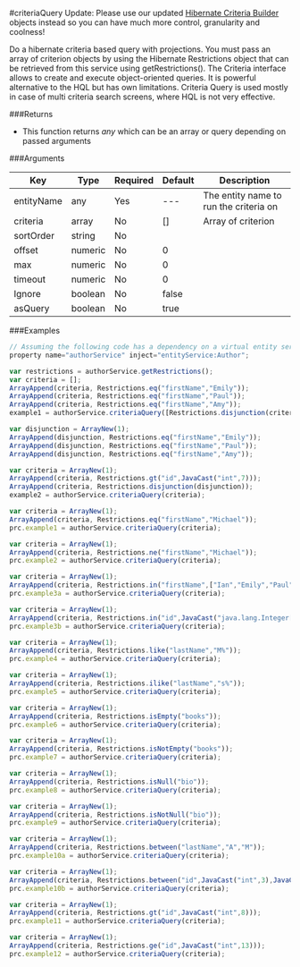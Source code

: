 #criteriaQuery
Update: Please use our updated [Hibernate Criteria Builder](/coldboxcriteriabuilder/ColdBoxCriteriaBuilder.md) objects instead so you can have much more control, granularity and coolness! 

Do a hibernate criteria based query with projections. You must pass an array of criterion objects by using the Hibernate Restrictions object that can be retrieved from this service using getRestrictions(). The Criteria interface allows to create and execute object-oriented queries. It is powerful alternative to the HQL but has own limitations. Criteria Query is used mostly in case of multi criteria search screens, where HQL is not very effective. 

###Returns

* This function returns *any* which can be an array or query depending on passed arguments


###Arguments

| Key | Type | Required | Default | Description |
| --- | --- | --- | --- | --- |
| entityName | any | Yes | --- | The entity name to run the criteria on |
| criteria | array | No | [] | Array of criterion |
| sortOrder  | string | No |  |  |
| offset  | numeric | No | 0 |  |
| max | numeric | No | 0 |  |
| timeout | numeric | No | 0 |  |
| Ignore | boolean | No | false |  |
| asQuery | boolean | No | true |  |

###Examples

```javascript
// Assuming the following code has a dependency on a virtual entity service:
property name="authorService" inject="entityService:Author";

var restrictions = authorService.getRestrictions();
var criteria = [];
ArrayAppend(criteria, Restrictions.eq("firstName","Emily"));
ArrayAppend(criteria, Restrictions.eq("firstName","Paul"));
ArrayAppend(criteria, Restrictions.eq("firstName","Amy"));
example1 = authorService.criteriaQuery([Restrictions.disjunction(criteria)]);

var disjunction = ArrayNew(1);
ArrayAppend(disjunction, Restrictions.eq("firstName","Emily"));
ArrayAppend(disjunction, Restrictions.eq("firstName","Paul"));
ArrayAppend(disjunction, Restrictions.eq("firstName","Amy"));

var criteria = ArrayNew(1);
ArrayAppend(criteria, Restrictions.gt("id",JavaCast("int",7)));
ArrayAppend(criteria, Restrictions.disjunction(disjunction));
example2 = authorService.criteriaQuery(criteria);

var criteria = ArrayNew(1);
ArrayAppend(criteria, Restrictions.eq("firstName","Michael"));
prc.example1 = authorService.criteriaQuery(criteria);

var criteria = ArrayNew(1);
ArrayAppend(criteria, Restrictions.ne("firstName","Michael"));
prc.example2 = authorService.criteriaQuery(criteria);

var criteria = ArrayNew(1);
ArrayAppend(criteria, Restrictions.in("firstName",["Ian","Emily","Paul"]));
prc.example3a = authorService.criteriaQuery(criteria);

var criteria = ArrayNew(1);
ArrayAppend(criteria, Restrictions.in("id",JavaCast("java.lang.Integer[]",[2,5,9])));
prc.example3b = authorService.criteriaQuery(criteria);

var criteria = ArrayNew(1);
ArrayAppend(criteria, Restrictions.like("lastName","M%"));
prc.example4 = authorService.criteriaQuery(criteria);

var criteria = ArrayNew(1);
ArrayAppend(criteria, Restrictions.ilike("lastName","s%"));
prc.example5 = authorService.criteriaQuery(criteria);

var criteria = ArrayNew(1);
ArrayAppend(criteria, Restrictions.isEmpty("books"));
prc.example6 = authorService.criteriaQuery(criteria);

var criteria = ArrayNew(1);
ArrayAppend(criteria, Restrictions.isNotEmpty("books"));
prc.example7 = authorService.criteriaQuery(criteria);

var criteria = ArrayNew(1);
ArrayAppend(criteria, Restrictions.isNull("bio"));
prc.example8 = authorService.criteriaQuery(criteria);

var criteria = ArrayNew(1);
ArrayAppend(criteria, Restrictions.isNotNull("bio"));
prc.example9 = authorService.criteriaQuery(criteria);

var criteria = ArrayNew(1);
ArrayAppend(criteria, Restrictions.between("lastName","A","M"));
prc.example10a = authorService.criteriaQuery(criteria);

var criteria = ArrayNew(1);
ArrayAppend(criteria, Restrictions.between("id",JavaCast("int",3),JavaCast("int",7)));
prc.example10b = authorService.criteriaQuery(criteria);

var criteria = ArrayNew(1);
ArrayAppend(criteria, Restrictions.gt("id",JavaCast("int",8)));
prc.example11 = authorService.criteriaQuery(criteria);

var criteria = ArrayNew(1);
ArrayAppend(criteria, Restrictions.ge("id",JavaCast("int",13)));
prc.example12 = authorService.criteriaQuery(criteria);
```